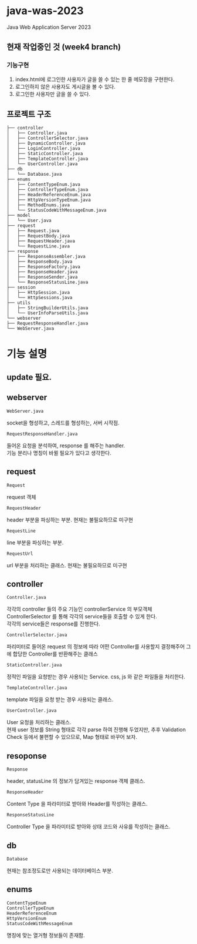 # java-was-2023
Java Web Application Server 2023

## 현재 작업중인 것 (week4 branch)
### 기능구현
1. index.html에 로그인한 사용자가 글을 쓸 수 있는 한 줄 메모장을 구현한다.
2. 로그인하지 않은 사용자도 게시글을 볼 수 있다.
3. 로그인한 사용자만 글을 쓸 수 있다.



## 프로젝트 구조
    ├── controller
    │   ├── Controller.java
    │   ├── ControllerSelector.java
    │   ├── DynamicController.java
    │   ├── LoginController.java
    │   ├── StaticController.java
    │   ├── TemplateController.java
    │   └── UserController.java
    ├── db
    │   └── Database.java
    ├── enums
    │   ├── ContentTypeEnum.java
    │   ├── ControllerTypeEnum.java
    │   ├── HeaderReferenceEnum.java
    │   ├── HttpVersionTypeEnum.java
    │   ├── MethodEnums.java
    │   └── StatusCodeWithMessageEnum.java
    ├── model
    │   └── User.java
    ├── request
    │   ├── Request.java
    │   ├── RequestBody.java
    │   ├── RequestHeader.java
    │   └── RequestLine.java
    ├── response
    │   ├── ResponseAssembler.java
    │   ├── ResponseBody.java
    │   ├── ResponseFactory.java
    │   ├── ResponseHeader.java
    │   ├── ResponseSender.java
    │   └── ResponseStatusLine.java
    ├── session
    │   ├── HttpSession.java
    │   └── HttpSessions.java
    ├── utils
    │   ├── StringBuilderUtils.java
    │   └── UserInfoParseUtils.java
    └── webserver
    ├── RequestResponseHandler.java
    └── WebServer.java



# 기능 설명
## update 필요.
## webserver
    WebServer.java
socket을 형성하고, 스레드를 형성하는, 서버 시작점.

    RequestResponseHandler.java
들어온 요청을 분석하여, response 를 해주는 handler. <br>
기능 분리나 명칭이 바뀔 필요가 있다고 생각한다.

## request
    Request
request 객체

    RequestHeader
header 부분을 파싱하는 부분. 현재는 불필요하므로 미구현

    RequestLine
line 부분을 파싱하는 부분.

    RequestUrl
url 부분을 처리하는 클래스. 현재는 불필요하므로 미구현




## controller
    Controller.java
각각의 controller 들의 주요 기능인 controllerService 의 부모객체 <br>
ControllerSelector 를 통해 각각의 service들을 호출할 수 있게 한다.<br>
각각의 service들은 response를 진행한다.

    ControllerSelector.java
파리미터로 들어온 request 의 정보에 따라 어떤 Controller를 사용할지 결정해주어 그에 합당한 Controller를 반환해주는 클래스

    StaticController.java
정적인 파일을 요청받는 경우 사용되는 Service. css, js 와 같은 파일들을 처리한다.<br>

    TemplateController.java
template 파일을 요청 받는 경우 사용되는 클래스. 

    UserController.java
User 요청을 처리하는 클래스. <br>
현재 user 정보를 String 형태로 각각 parse 하여 진행해 두었지만, 추후 Validation Check 등에서 불편할 수 있으므로, Map 형태로 바꾸어 보자.

## resoponse
    Response 
header, statusLine 의 정보가 담겨있는 response 객체 클래스.

    ResponseHeader
Content Type 을 파라미터로 받아와 Header를 작성하는 클래스.

    ResponseStatusLine
Controller Type 을 파라미터로 받아와 상태 코드와 사유를 작성하는 클래스.

## db
    Database
현재는 참조정도로만 사용되는 데이터베이스 부분.

## enums
    ContentTypeEnum
    ControllerTypeEnum
    HeaderReferenceEnum
    HttpVersionEnum
    StatusCodeWithMessageEnum
명칭에 맞는 열거형 정보들이 존재함.


